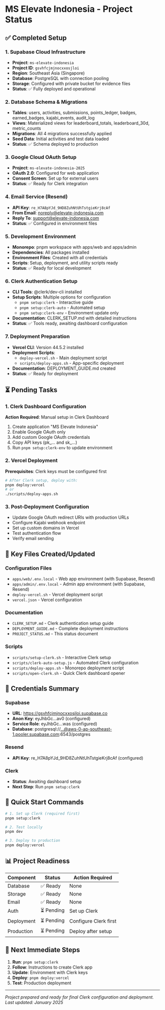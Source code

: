 # MS Elevate Indonesia - Project Status

## ✅ Completed Setup

### 1. Supabase Cloud Infrastructure
- **Project**: `ms-elevate-indonesia` 
- **Project ID**: `gsvhfcjmjnocxxosjloi`
- **Region**: Southeast Asia (Singapore)
- **Database**: PostgreSQL with connection pooling
- **Storage**: Configured with private bucket for evidence files
- **Status**: ✅ Fully deployed and operational

### 2. Database Schema & Migrations
- **Tables**: users, activities, submissions, points_ledger, badges, earned_badges, kajabi_events, audit_log
- **Views**: Materialized views for leaderboard_totals, leaderboard_30d, metric_counts
- **Migrations**: All 4 migrations successfully applied
- **Seed Data**: Initial activities and test data loaded
- **Status**: ✅ Schema deployed to production

### 3. Google Cloud OAuth Setup
- **Project**: `ms-elevate-indonesia-2025`
- **OAuth 2.0**: Configured for web application
- **Consent Screen**: Set up for external users
- **Status**: ✅ Ready for Clerk integration

### 4. Email Service (Resend)
- **API Key**: `re_H7A8pYJd_9HD8ZuhNtUhTstgieKrj8cAf`
- **From Email**: noreply@elevate-indonesia.com
- **Reply To**: support@elevate-indonesia.com
- **Status**: ✅ Configured in environment files

### 5. Development Environment
- **Monorepo**: pnpm workspace with apps/web and apps/admin
- **Dependencies**: All packages installed
- **Environment Files**: Created with all credentials
- **Scripts**: Setup, deployment, and utility scripts ready
- **Status**: ✅ Ready for local development

### 6. Clerk Authentication Setup
- **CLI Tools**: @clerk/dev-cli installed
- **Setup Scripts**: Multiple options for configuration
  - `pnpm setup:clerk` - Interactive guide
  - `pnpm setup:clerk-auto` - Automated setup
  - `pnpm setup:clerk-env` - Environment update only
- **Documentation**: CLERK_SETUP.md with detailed instructions
- **Status**: ✅ Tools ready, awaiting dashboard configuration

### 7. Deployment Preparation
- **Vercel CLI**: Version 44.5.2 installed
- **Deployment Scripts**: 
  - `deploy-vercel.sh` - Main deployment script
  - `scripts/deploy-apps.sh` - App-specific deployment
- **Documentation**: DEPLOYMENT_GUIDE.md created
- **Status**: ✅ Ready for deployment

## ⏳ Pending Tasks

### 1. Clerk Dashboard Configuration
**Action Required**: Manual setup in Clerk Dashboard
1. Create application "MS Elevate Indonesia"
2. Enable Google OAuth only
3. Add custom Google OAuth credentials
4. Copy API keys (pk_... and sk_...)
5. Run `pnpm setup:clerk-env` to update environment

### 2. Vercel Deployment
**Prerequisites**: Clerk keys must be configured first
```bash
# After Clerk setup, deploy with:
pnpm deploy:vercel
# or
./scripts/deploy-apps.sh
```

### 3. Post-Deployment Configuration
- Update Google OAuth redirect URIs with production URLs
- Configure Kajabi webhook endpoint
- Set up custom domains in Vercel
- Test authentication flow
- Verify email sending

## 📁 Key Files Created/Updated

### Configuration Files
- `apps/web/.env.local` - Web app environment (with Supabase, Resend)
- `apps/admin/.env.local` - Admin app environment (with Supabase, Resend)
- `deploy-vercel.sh` - Vercel deployment script
- `vercel.json` - Vercel configuration

### Documentation
- `CLERK_SETUP.md` - Clerk authentication setup guide
- `DEPLOYMENT_GUIDE.md` - Complete deployment instructions
- `PROJECT_STATUS.md` - This status document

### Scripts
- `scripts/setup-clerk.sh` - Interactive Clerk setup
- `scripts/clerk-auto-setup.js` - Automated Clerk configuration
- `scripts/deploy-apps.sh` - Monorepo deployment script
- `scripts/open-clerk.sh` - Quick Clerk dashboard opener

## 🔑 Credentials Summary

### Supabase
- **URL**: https://gsvhfcjmjnocxxosjloi.supabase.co
- **Anon Key**: eyJhbGc...av0 (configured)
- **Service Role**: eyJhbGc...was (configured)
- **Database**: postgresql://...@aws-0-ap-southeast-1.pooler.supabase.com:6543/postgres

### Resend
- **API Key**: re_H7A8pYJd_9HD8ZuhNtUhTstgieKrj8cAf (configured)

### Clerk
- **Status**: Awaiting dashboard setup
- **Next Step**: Run `pnpm setup:clerk`

## 🚀 Quick Start Commands

```bash
# 1. Set up Clerk (required first)
pnpm setup:clerk

# 2. Test locally
pnpm dev

# 3. Deploy to production
pnpm deploy:vercel
```

## 📊 Project Readiness

| Component | Status | Action Required |
|-----------|--------|----------------|
| Database | ✅ Ready | None |
| Storage | ✅ Ready | None |
| Email | ✅ Ready | None |
| Auth | ⏳ Pending | Set up Clerk |
| Deployment | ⏳ Pending | Configure Clerk first |
| Production | ⏳ Pending | Deploy after setup |

## 🎯 Next Immediate Steps

1. **Run**: `pnpm setup:clerk`
2. **Follow**: Instructions to create Clerk app
3. **Update**: Environment with Clerk keys
4. **Deploy**: `pnpm deploy:vercel`
5. **Test**: Production deployment

---

*Project prepared and ready for final Clerk configuration and deployment.*
*Last updated: January 2025*